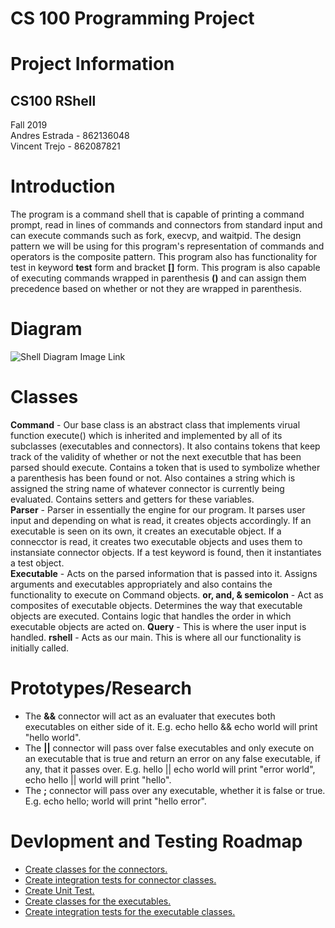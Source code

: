 # CS 100 Programming Project

# Project Information
## CS100 RShell
Fall 2019  
Andres Estrada - 862136048  
Vincent Trejo - 862087821  

# Introduction
The program is a command shell that is capable of printing a command prompt, read in lines of commands and connectors 
from standard input and can execute commands such as fork, execvp, and waitpid. The design pattern we will be using for 
this program's representation of commands and operators is the composite pattern. This program also has functionality for test in keyword **test** form and bracket **[]** form. This program is also capable of executing commands wrapped in parenthesis **()** and can assign them precedence based on whether or not they are wrapped in parenthesis.

# Diagram
![Shell Diagram Image Link](https://github.com/cs100/assignment-andres_vincent_cs_100_assignment/blob/master/images/ShellDiagram.png)
# Classes
**Command** - Our base class is an abstract class that implements virual function execute() which is inherited and implemented by all of its subclasses (executables and connectors). It also contains tokens that keep track of the validity of whether or not the next executble that has been parsed should execute. Contains a token that is used to symbolize whether a parenthesis has been found or not. Also containes a string which is assigned the string name of whatever connector is currently being evaluated. Contains setters and getters for these variables.  
**Parser** - Parser in essentially the engine for our program. It parses user input and depending on what is read, it creates objects accordingly. If an executable is seen on its own, it creates an executable object. If a connecctor is read, it creates two executable objects and uses them to instansiate connector objects. If a test keyword is found, then it instantiates a test object.  
**Executable** - Acts on the parsed information that is passed into it. Assigns arguments and executables appropriately and also contains the functionality to execute on Command objects. 
**or, and, & semicolon** - Act as composites of executable objects. Determines the way that executable objects are executed. Contains logic that handles the order in which executable objects are acted on.
**Query** - This is where the user input is handled.
**rshell** - Acts as our main. This is where all our functionality is initially called.
# Prototypes/Research
- The **&&** connector will act as an evaluater that executes both executables on either side of it. E.g. echo hello && 
echo world will print "hello world".  
- The **||** connector will pass over false executables and only execute on an executable that is true and return an 
error on any false executable, if any, that it passes over. E.g. hello || echo world will print "error world", echo hello 
|| world will print "hello".  
- The **;** connector will pass over any executable, whether it is false or true. E.g. echo hello; world will print 
"hello error".  
# Devlopment and Testing Roadmap
- [Create classes for the connectors.](https://github.com/cs100/assignment-andres_vincent_cs_100_assignment/issues/2)
- [Create integration tests for connector classes.](https://github.com/cs100/assignment-andres_vincent_cs_100_assignment/issues/6)
- [Create Unit Test.](https://github.com/cs100/assignment-andres_vincent_cs_100_assignment/issues/4)
- [Create classes for the executables.](https://github.com/cs100/assignment-andres_vincent_cs_100_assignment/issues/3)
- [Create integration tests for the executable classes.](https://github.com/cs100/assignment-andres_vincent_cs_100_assignment/issues/5)


